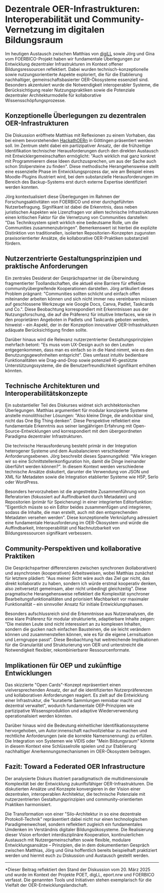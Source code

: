 # Dezentrale OER-Infrastrukturen: Interoperabilität und Community-Vernetzung im digitalen Bildungsraum

Im heutigen Austausch zwischen Matthias von [digiLL](https://digill.de/) sowie Jörg und Gina vom FOERBICO-Projekt haben wir fundamentale Überlegungen zur Entwicklung dezentraler Infrastrukturen im Kontext offener Bildungsressourcen reflektiert. Dabei wurden technisch-konzeptionelle sowie nutzungsorientierte Aspekte exploriert, die für die Etablierung nachhaltiger, gemeinschaftsbasierter OER-Ökosysteme essenziell sind. Besonders akzentuiert wurde die Notwendigkeit interoperabler Systeme, die Berücksichtigung realer Nutzungspraktiken sowie die Potenziale dezentraler Architekturmodelle für kollaborative Wissensschöpfungsprozesse.

## Konzeptionelle Überlegungen zu dezentralen OER-Infrastrukturen

Die Diskussion eröffnete Matthias mit Reflexionen zu einem Vorhaben, das bei einem bevorstehenden [HackathOERn](https://edu-sharing-network.org/hackathoern-projekt/) in Göttingen präsentiert werden soll. Im Zentrum steht dabei ein partizipativer Ansatz, der die frühzeitige Identifikation technischer Herausforderungen durch den direkten Austausch mit Entwicklergemeinschaften ermöglicht: "Auch wirklich mal ganz konkret mit Programmierern diese Ideen durchzusprechen, um aus der Sache auch schon Stolpersteine zu finden". Diese methodische Herangehensweise stellt eine essenzielle Phase im Entwicklungsprozess dar, wie am Beispiel eines Moodle-Plugins illustriert wird, bei dem substanzielle Herausforderungen im Bereich des Backup-Systems erst durch externe Expertise identifiziert werden konnten.

Jörg kontextualisiert diese Überlegungen im Rahmen der Forschungsaktivitäten von FOERBICO und einer durchgeführten Nutzerbefragung. Signifikant ist dabei die Erkenntnis, dass neben juristischen Aspekten wie Lizenzfragen vor allem technische Infrastrukturen einen kritischen Faktor für die Vernetzung von Communities darstellen: "Das Techniksystem spielt wirklich eine bedeutsame Rolle, um die Communities zusammenzubringen". Bemerkenswert ist hierbei die explizite Distinktion von traditionellen, isolierten Repositorien-Konzepten zugunsten praxisorientierter Ansätze, die kollaborative OER-Praktiken substanziell fördern.

## Nutzerzentrierte Gestaltungsprinzipien und praktische Anforderungen

Ein zentrales Desiderat der Gesprächspartner ist die Überwindung fragmentierter Toollandschaften, die aktuell eine Barriere für effektive communityübergreifende Kooperationen darstellen. Jörg artikuliert dieses Problem prägnant: "Communities sollten schlicht und einfach offen miteinander arbeiten können und sich nicht immer neu vereinbaren müssen auf geschlossene Werkzeuge wie Google Docs, Canva, Padlet, Taskcards und Co.". Diese Beobachtung korrespondiert mit Erkenntnissen aus der Nutzungsforschung, die auf die Präferenz für intuitive Interfaces, wie sie in den proprietären Angeboten in Padlets und Taskcards geboten werden, hinweist – ein Aspekt, der in der Konzeption innovativer OER-Infrastrukturen adäquate Berücksichtigung finden sollte.

Darüber hinaus wird die Relevanz nutzerzentrierter Gestaltungsprinzipien mehrfach betont: "Es muss vom UX-Design auch so den Leuten entgegenkommen, dass man es einfach so in die Hand nimmt, wie es den Benutzungsgewohnheiten entspricht". Dies umfasst intuitiv bedienbare Funktionalitäten wie Drag-and-Drop sowie potenziell KI-gestützte Unterstützungssysteme, die die Benutzerfreundlichkeit signifikant erhöhen könnten.

## Technische Architekturen und Interoperabilitätskonzepte

Ein substantieller Teil des Diskurses widmet sich architektonischen Überlegungen. Matthias argumentiert für modular konzipierte Systeme anstelle monolithischer Lösungen: "Also kleine Dinge, die andockbar sind, nicht das One Big Thing denken". Diese Perspektive reflektiert eine fundamentale Erkenntnis aus seiner langjährigen Erfahrung mit Open-Source-Entwicklungen und korrespondiert mit dem übergeordneten Paradigma dezentraler Infrastrukturen.

Die technische Herausforderung besteht primär in der Integration heterogener Systeme und dem Ausbalancieren verschiedener Anforderungsebenen. Jörg beschreibt dieses Spannungsfeld: "Wie kriegen wir so eine Schnittstellenkonfiguration hin, damit die Dinge ineinander überführt werden können?". In diesem Kontext werden verschiedene technische Ansätze diskutiert, darunter die Verwendung von JSON und XML für Metadaten sowie die Integration etablierter Systeme wie H5P, Serlo oder WordPress.

Besonders hervorzuheben ist die angestrebte Zusammenführung von Referatorien (fokussiert auf Auffindbarkeit durch Metadaten) und Repositorien (primär für Speicherung) in einer integrierten Editorfunktion: "Eigentlich müsste so ein Editor beides zusammenfügen und integrieren, sodass die Inhalte, die man erstellt, auch mit den entsprechenden Metadaten versehen werden". Diese konzeptionelle Verknüpfung adressiert eine fundamentale Herausforderung im OER-Ökosystem und würde die Auffindbarkeit, Interoperabilität und Nachnutzbarkeit von Bildungsressourcen signifikant verbessern.

## Community-Perspektiven und kollaborative Praktiken

Die Gesprächspartner differenzieren zwischen synchronen (kollaborativen) und asynchronen (kooperativen) Arbeitsweisen, wobei Matthias zunächst für letztere plädiert: "Aus meiner Sicht wäre auch das Ziel gar nicht, das direkt kollaborativ zu haben, sondern ich würde erstmal kooperativ denken, also zeitversetzt gemeinsam, aber nicht unbedingt gleichzeitig". Diese pragmatische Herangehensweise reflektiert die Komplexität synchroner Bearbeitungsfunktionalitäten und priorisiert Machbarkeit vor maximaler Funktionalität – ein sinnvoller Ansatz für initiale Entwicklungsphasen.

Besonders aufschlussreich sind die Erkenntnisse aus Nutzeranalysen, die eine klare Präferenz für modular strukturierte, adaptierbare Inhalte zeigen: "Die meisten Leute sind nicht interessiert an zu komplexen Inhalten, sondern die gucken nach einfachen Bausteinen, die sie leicht verändern können und zusammenstellen können, wie es für die eigene Lernsituation und Lerngruppe passt". Diese Beobachtung hat weitreichende Implikationen für die Granularität und Strukturierung von OER und unterstreicht die Notwendigkeit flexibler, rekombinierbarer Ressourcenformate.

## Implikationen für OEP und zukünftige Entwicklungen

Das skizzierte "Open Cards"-Konzept repräsentiert einen vielversprechenden Ansatz, der auf die identifizierten Nutzerpräferenzen und kollaborativen Anforderungen reagiert. Es zielt auf die Entwicklung einer Infrastruktur, die "kuratierte Sammlungen remixbar macht und dezentral verwaltet", wodurch fundamentale OEP-Prinzipien wie partizipative Wissensproduktion und adaptive Wiederverwendung operationalisiert werden könnten.

Darüber hinaus wird die Bedeutung einheitlicher Identifikationssysteme hervorgehoben, um Autor:innenschaft nachvollziehbar zu machen und rechtliche Anforderungen (wie die korrekte Namensnennung) zu erfüllen. Die Integration von Systemen wie VIDIS oder "Mein Bildungsraum" könnte in diesem Kontext eine Schlüsselrolle spielen und zur Etablierung nachhaltiger Anerkennungsmechanismen im OER-Ökosystem beitragen.

## Fazit: Toward a Federated OER Infrastructure

Der analysierte Diskurs illustriert paradigmatisch die multidimensionale Komplexität bei der Entwicklung zukunftsfähiger OER-Infrastrukturen. Die diskutierten Ansätze und Konzepte konvergieren in der Vision einer dezentralen, interoperablen Architektur, die technische Potenziale mit nutzerzentrierten Gestaltungsprinzipien und community-orientierten Praktiken harmonisiert.

Die Transformation von einer "Silo-Architektur in so eine dezentrale Protokoll-Technik" repräsentiert dabei nicht nur einen technologischen Paradigmenwechsel, sondern reflektiert zugleich ein fundamentales Umdenken im Verständnis digitaler Bildungsökosysteme. Die Realisierung dieser Vision erfordert interdisziplinäre Kooperation, kontinuierlichen Austausch mit Nutzergemeinschaften sowie flexible, modulare Entwicklungsansätze – Prinzipien, die in dem dokumentierten Gespräch zwischen Matthias, Jörg und Gina hoffentlich bereits beispielhaft praktiziert werden und hiermit euch zu Diskussion und Austausch gestellt werden.

---  
*Dieser Beitrag reflektiert den Stand der Diskussion vom 20. März 2025 und wurde im Kontext der Projekte POET, digLL, eport.nrw und FOERBICO verfasst. Die genannten Tools und Initiativen stehen exemplarisch für die Vielfalt der OER-Entwicklungslandschaft.